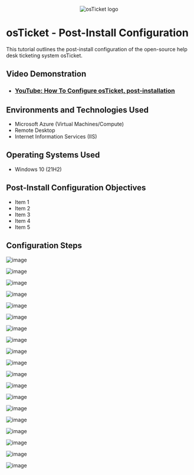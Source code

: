 <p align="center">
<img src="https://i.imgur.com/Clzj7Xs.png" alt="osTicket logo"/>
</p>

<h1>osTicket - Post-Install Configuration</h1>
This tutorial outlines the post-install configuration of the open-source help desk ticketing system osTicket.<br />


<h2>Video Demonstration</h2>

- ### [YouTube: How To Configure osTicket, post-installation](https://www.youtube.com)

<h2>Environments and Technologies Used</h2>

- Microsoft Azure (Virtual Machines/Compute)
- Remote Desktop
- Internet Information Services (IIS)

<h2>Operating Systems Used </h2>

- Windows 10</b> (21H2)

<h2>Post-Install Configuration Objectives</h2>

- Item 1
- Item 2
- Item 3
- Item 4
- Item 5

<h2>Configuration Steps</h2>

![image](https://github.com/user-attachments/assets/bb5b3a88-e6ea-4717-9742-3af0907dd77a)



![image](https://github.com/user-attachments/assets/d5ff8386-4e96-4aa7-a060-b299e4932961)




![image](https://github.com/user-attachments/assets/3a9e6860-2a59-40d3-91a3-185464845a62)




![image](https://github.com/user-attachments/assets/02b565e2-8eb2-4f2b-ac61-6d5a1bc0ddd4)




![image](https://github.com/user-attachments/assets/55ed7b77-2ff5-43d7-99cf-ab4b54e721be)





![image](https://github.com/user-attachments/assets/89936875-eb73-46e6-88e2-2a53fda64fdd)





![image](https://github.com/user-attachments/assets/18f43030-f458-4e8b-a176-09b56a58e1f6)





![image](https://github.com/user-attachments/assets/fb72569d-dbcf-420e-834d-d362852f3276)




![image](https://github.com/user-attachments/assets/4489d88b-e918-4187-85e3-51d5e85f3c9f)




![image](https://github.com/user-attachments/assets/a7a2d829-5782-4ad2-b34b-48a6aff55f4e)



![image](https://github.com/user-attachments/assets/42959961-33ce-40d3-86d9-a5348434a88f)



![image](https://github.com/user-attachments/assets/b5dae08e-9ba1-4f63-a4a7-1316b8676e30)






![image](https://github.com/user-attachments/assets/9e20720e-2e6b-4701-ac79-8c3020c5885e)





![image](https://github.com/user-attachments/assets/dc7f5c0a-e562-4466-b8e7-9a4fc419c6e3)





![image](https://github.com/user-attachments/assets/f0e84fac-80d7-4320-9f96-9f784bbe059c)




![image](https://github.com/user-attachments/assets/b8c16af0-e970-4e9b-bc34-fcbbba472353)




![image](https://github.com/user-attachments/assets/9bb32fa1-fd37-4840-ae61-f8766cdc5fde)





![image](https://github.com/user-attachments/assets/7a9fe513-15fd-4929-8685-790910e96bee)




![image](https://github.com/user-attachments/assets/bb78c2cd-2db2-4a21-be8c-fad7ce69315c)
